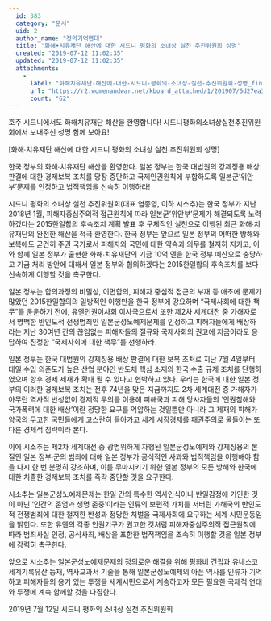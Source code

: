 ```yaml
---
  id: 383
  category: "문서"
  uid: 2
  author_name: "정의기억연대"
  title: "화해∙치유재단 해산에 대한 시드니 평화의 소녀상 실천 추진위원회 성명"
  created: "2019-07-12 11:02:35"
  updated: "2019-07-12 11:02:35"
  attachments: 
    - 
      label: "화해치유재단-해산에-대한-시드니-평화의-소녀상-실천-추진위원회-성명_fin.pdf"
      url: "https://r2.womenandwar.net/kboard_attached/1/201907/5d27ea3b2fc671087908.pdf"
      count: "62"
---
```

호주 시드니에서도 화해치유재단 해산을 환영합니다!
시드니평화의소녀상실천추진위원회에서 보내주신 성명 함께 보아요!

\[화해∙치유재단 해산에 대한 시드니 평화의 소녀상 실천 추진위원회 성명\]

한국 정부의 화해∙치유재단 해산을 환영한다.
일본 정부는 한국 대법원의 강제징용 배상 판결에 대한 경제보복 조치를 당장 중단하고 국제인권원칙에 부합하도록 일본군’위안부’문제를 인정하고 법적책임을 신속히 이행하라!

시드니 평화의 소녀상 실천 추진위원회(대표 염종영, 이하 시소추)는 한국 정부가 지난 2018년 1월, 피해자중심주의적 접근원칙에 따라 일본군’위안부’문제가 해결되도록 노력하겠다는 2015한일합의 후속조치 계획 발표 후 구체적인 실천으로 이행된 최근 화해∙치유재단의 완전한 해산을 적극 환영한다. 한국 정부는 앞으로 일본 정부의 어떠한 방해와 보복에도 굳건히 주권 국가로서 피해자와 국민에 대한 약속과 의무를 철저히 지키고, 이와 함께 일본 정부가 출현한 화해∙치유재단의 기금 10억 엔을 한국 정부 예산으로 충당하고 기금 처리 방안에 대해서 일본 정부와 협의하겠다는 2015한일합의 후속조치를 보다 신속하게 이행할 것을 촉구한다. 

일본 정부는 합의과정의 비밀성, 이면합의, 피해자 중심적 접근의 부재 등 애초에 문제가 많았던 2015한일합의의 일방적인 이행만을 한국 정부에 강요하며 “국제사회에 대한 책무”를 운운하기 전에, 유엔인권이사회 이사국으로서 또한 제2차 세계대전 중 가해자로서 명백한 반인도적 전쟁범죄인 일본군성노예제문제를 인정하고 피해자들에게 배상하라는 지난 30여년 간의 끊임없는 피해자들의 절규와 국제사회의 권고에 지금이라도 응답하여 진정한 “국제사회에 대한 책무”를 선행하라. 

일본 정부는 한국 대법원의 강제징용 배상 판결에 대한 보복 조처로 지난 7월 4일부터 대일 수입 의존도가 높은 산업 분야인 반도체 핵심 소재의 한국 수출 규제 조처를 단행하였으며 향후 경제 제재가 확대 될 수 있다고 협박하고 있다. 우리는 한국에 대한 일본 정부의 이러한 경제보복 조치는 전후 74년을 맞은 지금까지도 2차 세계대전 중 가해자가 아무런 역사적 반성없이 경제적 우의를 이용해 피해국과 피해 당사자들의 ‘인권침해와 국가폭력에 대한 배상’이란 정당한 요구를 억압하는 것일뿐만 아니라 그 제재의 피해가 양국의 무고한 국민들에게 고스란히 돌아가고 세계 시장경제를 패권주의로 물들이는 또 다른 경제적 침략이라 본다. 

이에 시소추는 제2차 세계대전 중 광범위하게 자행된 일본군성노예제와 강제징용의 본질인 일본 정부∙군의 범죄에 대해 일본 정부가 공식적인 사과와 법적책임을 이행해야 함을 다시 한 번 분명히 강조하며, 이를 무마시키기 위한 일본 정부의 모든 방해와 한국에 대한 치졸한 경제보복 조치를 즉각 중단할 것을 요구한다. 

시소추는 일본군성노예제문제는 한일 간의 특수한 역사인식이나 반일감정에 기인한 것이 아닌 ‘인간의 존엄과 생명 존중’이라는 인류의 보편적 가치를 저버린 가해국의 반인도적 전쟁범죄에 대한 철저한 반성과 정당한 처벌을 국제사회에 요구하는 세계 시민운동임을 밝힌다. 또한 유엔의 각종 인권기구가 권고한 것처럼 피해자중심주의적 접근원칙에 따라 범죄사실 인정, 공식사죄, 배상을 포함한 법적책임을 조속히 이행할 것을 일본 정부에 강력히 촉구한다. 

앞으로 시소추는 일본군성노예제문제의 정의로운 해결을 위해 평화비 건립과 유네스코 세계기록유산 등재, 역사교과서 기술을 통해 일본군성노예제의 아픈 역사를 인류가 기억하고 피해자들의 용기 있는 투쟁을 세계시민으로서 계승하고자 모든 필요한 국제적 연대와 투쟁에 계속 함께할 것을 다짐한다. 



2019년 7월 12일
시드니 평화의 소녀상 실천 추진위원회